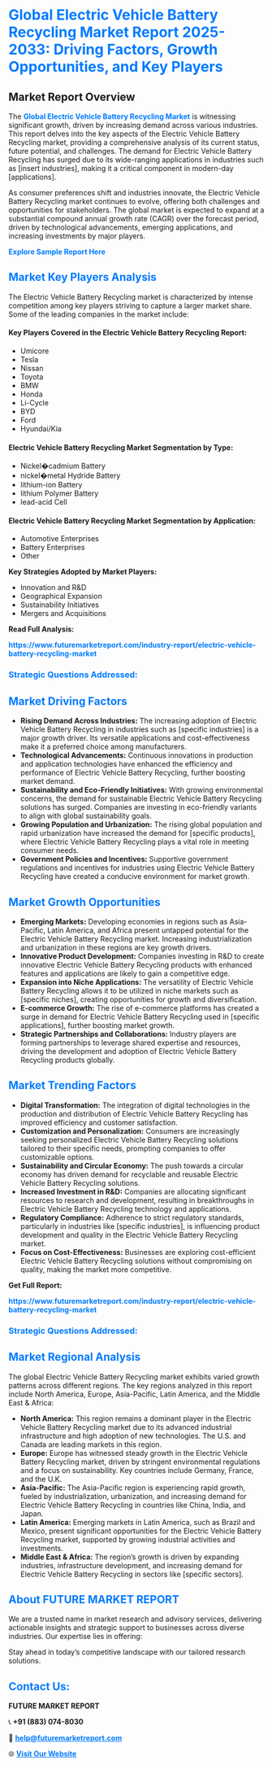 <h1 style="color: #007BFF;">Global Electric Vehicle Battery Recycling Market Report 2025-2033: Driving Factors, Growth Opportunities, and Key Players</h1>

<section id="overview">
<h2>Market Report Overview</h2>
<p>The <a href="https://www.futuremarketreport.com/industry-report/electric-vehicle-battery-recycling-market" style="color: #007BFF; text-decoration: none;"><strong>Global Electric Vehicle Battery Recycling Market</strong></a> is witnessing significant growth, driven by increasing demand across various industries. This report delves into the key aspects of the Electric Vehicle Battery Recycling market, providing a comprehensive analysis of its current status, future potential, and challenges. The demand for Electric Vehicle Battery Recycling has surged due to its wide-ranging applications in industries such as [insert industries], making it a critical component in modern-day [applications].</p>
<p>As consumer preferences shift and industries innovate, the Electric Vehicle Battery Recycling market continues to evolve, offering both challenges and opportunities for stakeholders. The global market is expected to expand at a substantial compound annual growth rate (CAGR) over the forecast period, driven by technological advancements, emerging applications, and increasing investments by major players.</p>
</section>

<section id="overview">
<p><a href="https://www.futuremarketreport.com/request-sample/reportId=106302" style="color: #007BFF; text-decoration: none;"><strong>Explore Sample Report Here</strong></a></p>
</section>

<section id="key-players">
<h2 style="color: #007BFF;">Market Key Players Analysis</h2>
<p>The Electric Vehicle Battery Recycling market is characterized by intense competition among key players striving to capture a larger market share. Some of the leading companies in the market include:</p>
<h4>Key Players Covered in the Electric Vehicle Battery Recycling Report:</h4>
<ul><li>Umicore</li><li>Tesla</li><li>Nissan</li><li>Toyota</li><li>BMW</li><li>Honda</li><li>Li-Cycle</li><li>BYD</li><li>Ford</li><li>Hyundai/Kia</li></ul>
<h4>Electric Vehicle Battery Recycling Market Segmentation by Type:</h4>
<ul><li>Nickel�cadmium Battery</li><li>nickel�metal Hydride Battery</li><li>lithium-ion Battery</li><li>lithium Polymer Battery</li><li>lead-acid Cell</li></ul>

<h4>Electric Vehicle Battery Recycling Market Segmentation by Application:</h4>
<ul><li>Automotive Enterprises</li><li>Battery Enterprises</li><li>Other</li></ul>
<p><strong>Key Strategies Adopted by Market Players:</strong></p>
<ul>
<li>Innovation and R&D</li>
<li>Geographical Expansion</li>
<li>Sustainability Initiatives</li>
<li>Mergers and Acquisitions</li>
</ul>
</section>

<section>
<p><strong>Read Full Analysis: </strong></p><a href="https://www.futuremarketreport.com/industry-report/electric-vehicle-battery-recycling-market" style="color: #007BFF; text-decoration: none;"><strong>https://www.futuremarketreport.com/industry-report/electric-vehicle-battery-recycling-market</strong></a>
<h3 style="color: #007BFF;">Strategic Questions Addressed:</h3>
</section>

<section id="driving-factors">
<h2 style="color: #007BFF;">Market Driving Factors</h2>
<ul>
<li><strong>Rising Demand Across Industries:</strong> The increasing adoption of Electric Vehicle Battery Recycling in industries such as [specific industries] is a major growth driver. Its versatile applications and cost-effectiveness make it a preferred choice among manufacturers.</li>
<li><strong>Technological Advancements:</strong> Continuous innovations in production and application technologies have enhanced the efficiency and performance of Electric Vehicle Battery Recycling, further boosting market demand.</li>
<li><strong>Sustainability and Eco-Friendly Initiatives:</strong> With growing environmental concerns, the demand for sustainable Electric Vehicle Battery Recycling solutions has surged. Companies are investing in eco-friendly variants to align with global sustainability goals.</li>
<li><strong>Growing Population and Urbanization:</strong> The rising global population and rapid urbanization have increased the demand for [specific products], where Electric Vehicle Battery Recycling plays a vital role in meeting consumer needs.</li>
<li><strong>Government Policies and Incentives:</strong> Supportive government regulations and incentives for industries using Electric Vehicle Battery Recycling have created a conducive environment for market growth.</li>
</ul>
</section>

<section id="growth-opportunities">
<h2 style="color: #007BFF;">Market Growth Opportunities</h2>
<ul>
<li><strong>Emerging Markets:</strong> Developing economies in regions such as Asia-Pacific, Latin America, and Africa present untapped potential for the Electric Vehicle Battery Recycling market. Increasing industrialization and urbanization in these regions are key growth drivers.</li>
<li><strong>Innovative Product Development:</strong> Companies investing in R&D to create innovative Electric Vehicle Battery Recycling products with enhanced features and applications are likely to gain a competitive edge.</li>
<li><strong>Expansion into Niche Applications:</strong> The versatility of Electric Vehicle Battery Recycling allows it to be utilized in niche markets such as [specific niches], creating opportunities for growth and diversification.</li>
<li><strong>E-commerce Growth:</strong> The rise of e-commerce platforms has created a surge in demand for Electric Vehicle Battery Recycling used in [specific applications], further boosting market growth.</li>
<li><strong>Strategic Partnerships and Collaborations:</strong> Industry players are forming partnerships to leverage shared expertise and resources, driving the development and adoption of Electric Vehicle Battery Recycling products globally.</li>
</ul>
</section>

<section id="trending-factors">
<h2 style="color: #007BFF;">Market Trending Factors</h2>
<ul>
<li><strong>Digital Transformation:</strong> The integration of digital technologies in the production and distribution of Electric Vehicle Battery Recycling has improved efficiency and customer satisfaction.</li>
<li><strong>Customization and Personalization:</strong> Consumers are increasingly seeking personalized Electric Vehicle Battery Recycling solutions tailored to their specific needs, prompting companies to offer customizable options.</li>
<li><strong>Sustainability and Circular Economy:</strong> The push towards a circular economy has driven demand for recyclable and reusable Electric Vehicle Battery Recycling solutions.</li>
<li><strong>Increased Investment in R&D:</strong> Companies are allocating significant resources to research and development, resulting in breakthroughs in Electric Vehicle Battery Recycling technology and applications.</li>
<li><strong>Regulatory Compliance:</strong> Adherence to strict regulatory standards, particularly in industries like [specific industries], is influencing product development and quality in the Electric Vehicle Battery Recycling market.</li>
<li><strong>Focus on Cost-Effectiveness:</strong> Businesses are exploring cost-efficient Electric Vehicle Battery Recycling solutions without compromising on quality, making the market more competitive.</li>
</ul>
</section>

<section>
<p><strong>Get Full Report: </strong></p><a href="https://www.futuremarketreport.com/industry-report/electric-vehicle-battery-recycling-market" style="color: #007BFF; text-decoration: none;"><strong>https://www.futuremarketreport.com/industry-report/electric-vehicle-battery-recycling-market</strong></a>
<h3 style="color: #007BFF;">Strategic Questions Addressed:</h3>
</section>


<section id="regional-analysis">
<h2 style="color: #007BFF;">Market Regional Analysis</h2>
<p>The global Electric Vehicle Battery Recycling market exhibits varied growth patterns across different regions. The key regions analyzed in this report include North America, Europe, Asia-Pacific, Latin America, and the Middle East & Africa:</p>
<ul>
<li><strong>North America:</strong> This region remains a dominant player in the Electric Vehicle Battery Recycling market due to its advanced industrial infrastructure and high adoption of new technologies. The U.S. and Canada are leading markets in this region.</li>
<li><strong>Europe:</strong> Europe has witnessed steady growth in the Electric Vehicle Battery Recycling market, driven by stringent environmental regulations and a focus on sustainability. Key countries include Germany, France, and the U.K.</li>
<li><strong>Asia-Pacific:</strong> The Asia-Pacific region is experiencing rapid growth, fueled by industrialization, urbanization, and increasing demand for Electric Vehicle Battery Recycling in countries like China, India, and Japan.</li>
<li><strong>Latin America:</strong> Emerging markets in Latin America, such as Brazil and Mexico, present significant opportunities for the Electric Vehicle Battery Recycling market, supported by growing industrial activities and investments.</li>
<li><strong>Middle East & Africa:</strong> The region’s growth is driven by expanding industries, infrastructure development, and increasing demand for Electric Vehicle Battery Recycling in sectors like [specific sectors].</li>
</ul>
</section>

<footer>
<h2 style="color: #007BFF;">About FUTURE MARKET REPORT</h2>
<p>We are a trusted name in market research and advisory services, delivering actionable insights and strategic support to businesses across diverse industries. Our expertise lies in offering:</p>

<p>Stay ahead in today’s competitive landscape with our tailored research solutions.</p>

<h2 style="color: #007BFF;">Contact Us:</h2>
<p><strong>FUTURE MARKET REPORT</strong></p>
<p>📞 <strong>+91 (883) 074-8030</strong></p>
<p>📧 <strong><a href="mailto:help@futuremarketreport.com" style="color: #007BFF;">help@futuremarketreport.com</a></strong></p>
<p>🌐 <strong><a href="https://www.futuremarketreport.com/" style="color: #007BFF;">Visit Our Website</a></strong></p>
</footer>